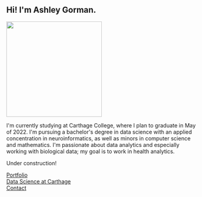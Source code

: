 ## Hi! I'm Ashley Gorman.

<img src="https://lh3.googleusercontent.com/W90LqOuawWc9YfSnr7FCHpWzq1yMHC4Jlr4ZFKJH_o_9SM-x2Tao3uJUdumW7DlFtM53k3Rj-59hUMY2JuSH9M63DOGY58kV-wwX7wJMcfGIbnT2SfU2J-I6L5cpHZJVYrJHXKJewg=w2400" height="250" width="250">

I'm currently studying at Carthage College, where I plan to graduate in May of 2022. I'm pursuing a bachelor's degree in data science with an applied concentration in neuroinformatics, as well as minors in computer science and mathematics. I'm passionate about data analytics and especially working with biological data; my goal is to work in health analytics.

<p>Under construction!</p>

<a href="portfolio/">Portfolio</a><br>
<a href="data-science-at-carthage/">Data Science at Carthage</a><br>
<a href="contact/">Contact</a>
